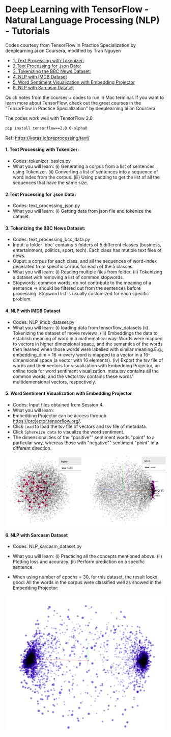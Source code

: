 Deep Learning with TensorFlow - Natural Language Processing (NLP) - Tutorials
================
Codes courtesy from TensorFlow in Practice Specialization by deeplearning.ai on Coursera, modified by Tran Nguyen

-   [1. Text Processing with Tokenizer:](#text-processing-with-tokenizer)
-   [2.Text Processing for .json Data:](#text-processing-for-.json-data)
-   [3. Tokenizing the BBC News Dataset:](#tokenizing-the-bbc-news-dataset)
-   [4. NLP with IMDB Dataset](#nlp-with-imdb-dataset)
-   [5. Word Sentiment Visualization with Embedding Projector](#word-sentiment-visualization-with-embedding-projector)
-   [6. NLP with Sarcasm Dataset](#nlp-with-sarcasm-dataset)

Quick notes from the courses + codes to run in Mac terminal. If you want to learn more about TensorFlow, check out the great courses in the "TensorFlow in Practice Specialization" by deeplearning.ai on Coursera.

The codes work well with TensorFlow 2.0

``` bash
pip install tensorflow==2.0.0-alpha0
```

Ref: <https://keras.io/preprocessing/text/>

#### 1. Text Processing with Tokenizer:

-   Codes: tokenizer\_basics.py
-   What you will learn: (i) Generating a corpus from a list of sentences using Tokenizer. (ii) Converting a list of sentences into a sequence of word index from the corpus. (iii) Using padding to get the list of all the sequences that have the same size.

#### 2.Text Processing for .json Data:

-   Codes: text\_processing\_json.py
-   What you will learn: (i) Getting data from json file and tokenize the dataset.

#### 3. Tokenizing the BBC News Dataset:

-   Codes: text\_processing\_bcc\_data.py
-   Input: a folder 'bbc' contains 5 folders of 5 different classes (business, entertainment, politics, sport, tech). Each class has mutiple text files of news.
-   Ouput: a corpus for each class, and all the sequences of word-index generated from specific corpus for each of the 5 classes.
-   What you will learn: (i) Reading multiple files from folder. (ii) Tokenizing a dataset with removing a list of common stopwords.
-   Stopwords: common words, do not contribute to the meaning of a sentence =&gt; should be filtered out from the sentences before processing. Stopword list is usually customized for each specific problem.

#### 4. NLP with IMDB Dataset

-   Codes: NLP\_imdb\_dataset.py
-   What you will learn: (i) loading data from tensorflow\_datasets (ii) Tokenizing the dataset of movie reviews. (iii) Embeddings the data to establish meaning of word in a mathematical way: Words were mapped to vectors in higher dimensional space, and the semantics of the words then learned when those words were labelled with similar meaning.E.g., embedding\_dim = 16 =&gt; every word is mapped to a vector in a 16-dimensional space (a vector with 16 elements). (iv) Export the tsv file of words and their vectors for visualization with Embedding Projector, an online tools for word sentiment visualization. meta.tsv contains all the common words; and the vector.tsv contains these words' multidemensional vectors, respectively.

#### 5. Word Sentiment Visualization with Embedding Projector

-   Codes: Input files obtained from Session 4.
-   What you will learn:
-   Embedding Projector can be access through <https://projector.tensorflow.org/>.
-   Click `Load` to load the tsv file of vectors and tsv file of metadata.
-   Click `Sphereize data` to visualize the word sentiment.
-   The dimensionalities of the "positive"" sentiment words "point" to a particular way, whereas those with "negative"" sentiment "point" in a different direction.

<img src="./img/embedding_projector_output.png" width="938" style="display: block; margin: auto;" />

#### 6. NLP with Sarcasm Dataset

-   Codes: NLP\_sarcasm\_dataset.py
-   What you will learn: (i) Practicing all the concepts mentioned above. (ii) Plotting loss and accuracy. (ii) Perform prediction on a specific sentence.

-   When using number of epochs = 30, for this dataset, the result looks good: All the words in the corpus were classified well as showed in the Embedding Projector:

<img src="./img/sarcasm_data_embedding.png" width="623" style="display: block; margin: auto;" />
